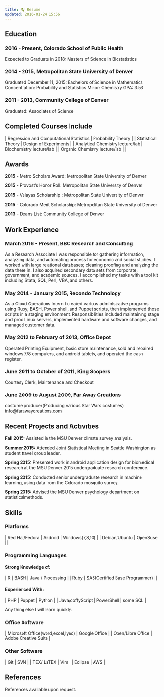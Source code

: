 ```yaml
---
title: My Resume
updated: 2016-01-24 15:56
---
```






## Education

### 2016 - Present, Colorado School of Public Health

Expected to Graduate in 2018: Masters of Science in Biostatistics

### 2014 - 2015, Metropolitan State University of Denver

Graduated December 11, 2015: Bachelors of Science in Mathematics
Concentration: Probability and Statistics
Minor: Chemistry
GPA: 3.53


### 2011 - 2013, Community College of Denver

Graduated: Associates of Science


## Completed Courses Include

| Regression and Computational Statistics | Probability Theory        |
| Statistical Theory                      | Design of Experiments     |
| Analytical Chemistry lecture/lab        | Biochemistry lecture/lab  |
| Organic Chemistry lecture/lab           |                           |
 






## Awards


**2015** - Metro Scholars Award: Metropolitan State University of Denver

**2015** - Provost’s Honor Roll: Metropolitan State University of Denver

**2015** - Velayas Scholarship : Metropolitan State University of Denver

**2015** - Colorado Merit Scholarship: Metropolitan State University of Denver

**2013** - Deans List: Community College of Denver





## Work Experience

### March 2016 - Present, BBC Research and Consulting
 
As a Research Associate I was responsible for gathering information, analyzing data, and automating process for economic and social studies. I worked with large relational databases; cleaning proofing and analyzing the data there in. I also acquired secondary data sets from corporate, government, and academic sources. I accomplished my tasks with a tool kit including Stata, SQL, Perl, VBA, and others.

### May 2014 - January 2015, Recondo Technology
 
As a Cloud Operations Intern I created various administrative programs using Ruby, BASH, Power shell, and Puppet scripts, then implemented those scripts in a staging environment. Responsibilities included maintaining stage and prod Linux servers, implemented hardware and software changes, and managed customer data.

### May 2012 to February of 2013, Office Depot
 
Operated Printing Equipment, basic store maintenance, sold and repaired windows 7/8 computers, and android tablets, and operated the cash register.


### June 2011 to October of 2011, King Soopers

Courtesy Clerk, Maintenance and Checkout

### June 2009 to August 2009, Far Away Creations

costume producer(Producing various Star Wars costumes)
info@farawaycreations.com



## Recent Projects and Activities


**Fall 2015:** Assisted in the MSU Denver climate survey analysis.

**Summer 2015:** Attended Joint Statistical Meeting in Seattle Washington as student travel group leader.

**Spring 2015:** Presented work in android application design for biomedical research at the MSU Denver 2015 undergraduate research conference.

**Spring 2015:** Conducted senior undergraduate research in machine learning, using data from the Colorado mosquito survey.

**Spring 2015:** Advised the MSU Denver psychology department on statisticalmethods.




## Skills



### Platforms

| Red Hat/Fedora | Android | Windows(7,8,10) |
| Debian/Ubuntu | OpenSuse ||

### Programming Languages

#### Strong Knowledge of:

| R | BASH | Java / Processing |
| Ruby | SAS(Certified Base Programmer) ||

#### Experienced With:

| PHP | Puppet | Python |
| Java/coffyScript | PowerShell | some SQL |

Any thing else I will learn quickly.

### Office Software

| Microsoft Office(word,excel,lync) | Google Office |
| Open/Libre Office | Adobe Creative Suite |

### Other Software

| Git | SVN |
| TEX/ LaTEX | Vim |
| Eclipse | AWS |



## References


References available upon request.









